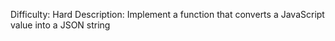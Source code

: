 Difficulty: Hard
Description: Implement a function that converts a JavaScript value into a JSON string